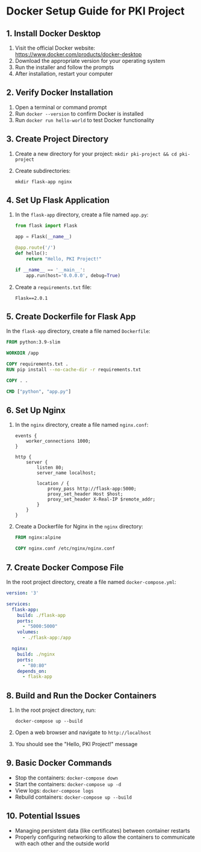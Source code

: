 # Docker Setup Guide for PKI Project

## 1. Install Docker Desktop

1. Visit the official Docker website: https://www.docker.com/products/docker-desktop
2. Download the appropriate version for your operating system
3. Run the installer and follow the prompts
4. After installation, restart your computer

## 2. Verify Docker Installation

1. Open a terminal or command prompt
2. Run `docker --version` to confirm Docker is installed
3. Run `docker run hello-world` to test Docker functionality

## 3. Create Project Directory

1. Create a new directory for your project: `mkdir pki-project && cd pki-project`
2. Create subdirectories:

   ```
   mkdir flask-app nginx
   ```

## 4. Set Up Flask Application

1. In the `flask-app` directory, create a file named `app.py`:

   ```python
   from flask import Flask

   app = Flask(__name__)

   @app.route('/')
   def hello():
       return "Hello, PKI Project!"

   if __name__ == '__main__':
       app.run(host='0.0.0.0', debug=True)
   ```

2. Create a `requirements.txt` file:
   ```
   Flask==2.0.1
   ```

## 5. Create Dockerfile for Flask App

In the `flask-app` directory, create a file named `Dockerfile`:

```dockerfile
FROM python:3.9-slim

WORKDIR /app

COPY requirements.txt .
RUN pip install --no-cache-dir -r requirements.txt

COPY . .

CMD ["python", "app.py"]
```

## 6. Set Up Nginx

1. In the `nginx` directory, create a file named `nginx.conf`:

   ```nginx
   events {
       worker_connections 1000;
   }

   http {
       server {
           listen 80;
           server_name localhost;

           location / {
               proxy_pass http://flask-app:5000;
               proxy_set_header Host $host;
               proxy_set_header X-Real-IP $remote_addr;
           }
       }
   }
   ```

2. Create a Dockerfile for Nginx in the `nginx` directory:

   ```dockerfile
   FROM nginx:alpine

   COPY nginx.conf /etc/nginx/nginx.conf
   ```

## 7. Create Docker Compose File

In the root project directory, create a file named `docker-compose.yml`:

```yaml
version: '3'

services:
  flask-app:
    build: ./flask-app
    ports:
      - "5000:5000"
    volumes:
      - ./flask-app:/app

  nginx:
    build: ./nginx
    ports:
      - "80:80"
    depends_on:
      - flask-app
```

## 8. Build and Run the Docker Containers

1. In the root project directory, run:

   ```
   docker-compose up --build
   ```

2. Open a web browser and navigate to `http://localhost`
3. You should see the "Hello, PKI Project!" message

## 9. Basic Docker Commands

- Stop the containers: `docker-compose down`
- Start the containers: `docker-compose up -d`
- View logs: `docker-compose logs`
- Rebuild containers: `docker-compose up --build`

## 10. Potential Issues

- Managing persistent data (like certificates) between container restarts
- Properly configuring networking to allow the containers to communicate with each other and the outside world



